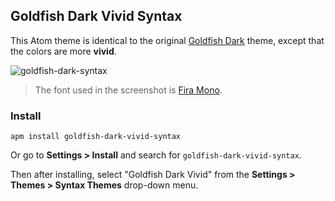 ## Goldfish Dark Vivid Syntax

This Atom theme is identical to the original [Goldfish Dark](https://atom.io/themes/goldfish-dark-syntax) theme, except that the colors are more __vivid__.

![goldfish-dark-syntax](https://cloud.githubusercontent.com/assets/378023/7783203/49271ef6-0174-11e5-8eb1-d80b8d34a0e3.png)

> The font used in the screenshot is [Fira Mono](https://github.com/mozilla/Fira).


### Install

```
apm install goldfish-dark-vivid-syntax
```

Or go to __Settings > Install__ and search for `goldfish-dark-vivid-syntax`.

Then after installing, select "Goldfish Dark Vivid" from the __Settings > Themes > Syntax Themes__ drop-down menu.
